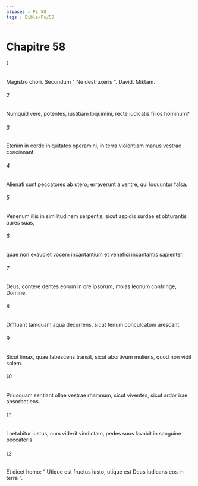 ```yaml
---
aliases : Ps 58
tags : Bible/Ps/58
---
```


# Chapitre 58

###### 1
Magistro chori. Secundum " Ne destruxeris ". David. Miktam.
###### 2
Numquid vere, potentes, iustitiam loquimini, recte iudicatis filios hominum?
###### 3
Etenim in corde iniquitates operamini, in terra violentiam manus vestrae concinnant.
###### 4
Alienati sunt peccatores ab utero; erraverunt a ventre, qui loquuntur falsa.
###### 5
Venenum illis in similitudinem serpentis, sicut aspidis surdae et obturantis aures suas,
###### 6
quae non exaudiet vocem incantantium et venefici incantantis sapienter.
###### 7
Deus, contere dentes eorum in ore ipsorum; molas leonum confringe, Domine.
###### 8
Diffluant tamquam aqua decurrens, sicut fenum conculcatum arescant.
###### 9
Sicut limax, quae tabescens transit, sicut abortivum mulieris, quod non vidit solem.
###### 10
Priusquam sentiant ollae vestrae rhamnum, sicut viventes, sicut ardor irae absorbet eos.
###### 11
Laetabitur iustus, cum viderit vindictam, pedes suos lavabit in sanguine peccatoris.
###### 12
Et dicet homo: “ Utique est fructus iusto, utique est Deus iudicans eos in terra ”.

